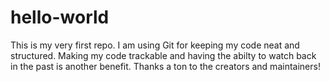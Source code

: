 # hello-world
This is my very first repo.
I am using Git for keeping my code neat and structured.
Making my code trackable and having the abilty to watch back in the past is another benefit.
Thanks a ton to the creators and maintainers!


